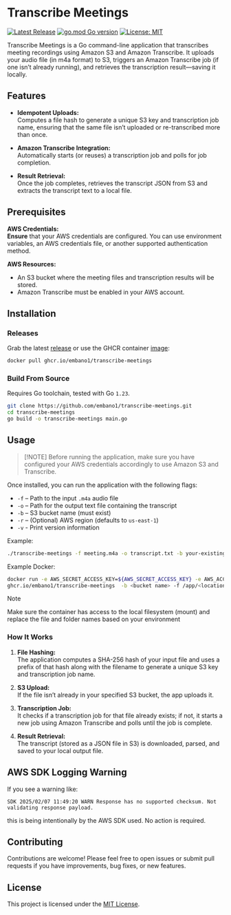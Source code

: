 # Transcribe Meetings

[![Latest
Release](https://img.shields.io/github/release/embano1/transcribe-meetings.svg?logo=github&style=flat-square)](https://github.com/embano1/transcribe-meetings/releases/latest)
[![go.mod Go
version](https://img.shields.io/github/go-mod/go-version/embano1/transcribe-meetings)](https://github.com/embano1/transcribe-meetings)
[![License: MIT](https://img.shields.io/badge/License-MIT-yellow.svg)](LICENSE)

Transcribe Meetings is a Go command-line application that transcribes meeting recordings using Amazon S3 and Amazon
Transcribe. It uploads your audio file (in m4a format) to S3, triggers an Amazon Transcribe job (if one isn’t already
running), and retrieves the transcription result—saving it locally.

## Features

- **Idempotent Uploads:**  
  Computes a file hash to generate a unique S3 key and transcription job name, ensuring that the same file isn’t
  uploaded or re-transcribed more than once.

- **Amazon Transcribe Integration:**  
  Automatically starts (or reuses) a transcription job and polls for job completion.

- **Result Retrieval:**  
  Once the job completes, retrieves the transcript JSON from S3 and extracts the transcript text to a local file.

## Prerequisites

**AWS Credentials:**  
**Ensure** that your AWS credentials are configured. You can use environment variables, an AWS credentials file, or
another supported authentication method.

**AWS Resources:**  
  - An S3 bucket where the meeting files and transcription results will be stored.  
  - Amazon Transcribe must be enabled in your AWS account.

## Installation

### Releases

Grab the latest [release](https://github.com/embano1/transcribe-meetings/releases) or use the GHCR container
[image](https://github.com/users/embano1/packages/container/package/transcribe-meetings):

```bash
docker pull ghcr.io/embano1/transcribe-meetings
```

### Build From Source

Requires Go toolchain, tested with Go `1.23`.

```bash
git clone https://github.com/embano1/transcribe-meetings.git
cd transcribe-meetings
go build -o transcribe-meetings main.go
```

## Usage

> [!NOTE] Before running the application, make sure you have configured your AWS credentials accordingly to use Amazon
> S3 and Transcribe.

Once installed, you can run the application with the following flags:

- `-f` – Path to the input `.m4a` audio file  
- `-o` – Path for the output text file containing the transcript  
- `-b` – S3 bucket name (must exist)
- `-r` – (Optional) AWS region (defaults to `us-east-1`)
- `-v` - Print version information

Example:

```bash
./transcribe-meetings -f meeting.m4a -o transcript.txt -b your-existing-s3-bucket -r eu-central-1
```

Example Docker:

```bash
docker run -e AWS_SECRET_ACCESS_KEY=${AWS_SECRET_ACCESS_KEY} -e AWS_ACCESS_KEY_ID=${AWS_ACCESS_KEY_ID} -v $PWD:/app \
ghcr.io/embano1/transcribe-meetings  -b <bucket name> -f /app/<location of m4a file> -o /app/output.txt
```

> [!NOTE] 
> Make sure the container has access to the local filesystem (mount) and replace the file and folder names based on your environment

### How It Works

1. **File Hashing:**  
   The application computes a SHA-256 hash of your input file and uses a prefix of that hash along with the filename to
   generate a unique S3 key and transcription job name.

2. **S3 Upload:**  
   If the file isn’t already in your specified S3 bucket, the app uploads it.

3. **Transcription Job:**  
   It checks if a transcription job for that file already exists; if not, it starts a new job using Amazon Transcribe
   and polls until the job is complete.

4. **Result Retrieval:**  
   The transcript (stored as a JSON file in S3) is downloaded, parsed, and saved to your local output file.

## AWS SDK Logging Warning

If you see a warning like:

```
SDK 2025/02/07 11:49:20 WARN Response has no supported checksum. Not validating response payload.
```

this is being intentionally by the AWS SDK used. No action is required.

## Contributing

Contributions are welcome! Please feel free to open issues or submit pull requests if you have improvements, bug fixes,
or new features.

## License

This project is licensed under the [MIT License](LICENSE).
